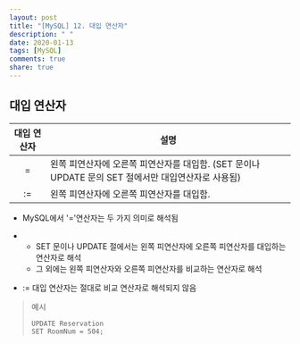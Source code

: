 ```yaml
---
layout: post
title: "[MySQL] 12. 대입 연산자"
description: " "
date: 2020-01-13
tags: [MySQL]
comments: true
share: true
---
```


## 대입 연산자

| 대입 연산자 | 설명                                                         |
| :---------: | ------------------------------------------------------------ |
|      =      | 왼쪽  피연산자에 오른쪽 피연산자를 대입함. (SET 문이나 UPDATE 문의 SET 절에서만 대입연산자로 사용됨) |
|     :=      | 왼쪽  피연산자에 오른쪽 피연산자를 대입함.                   |

- MySQL에서 '='연산자는 두 가지 의미로 해석됨

- - SET 문이나 UPDATE 절에서는 왼쪽 피연산자에 오른쪽 피연산자를 대입하는 연산자로 해석
  - 그 외에는 왼쪽 피연산자와 오른쪽 피연산자를 비교하는 연산자로 해석

- := 대입 연산자는 절대로 비교 연산자로 해석되지 않음

> 예시
>
> ```mysql
> UPDATE Reservation
> SET RoomNum = 504;
> ```